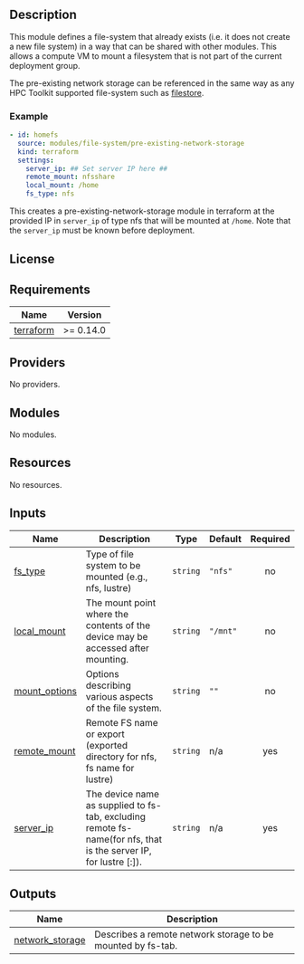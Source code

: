 ## Description

This module defines a file-system that already exists (i.e. it does not create
a new file system) in a way that can be shared with other modules. This allows
a compute VM to mount a filesystem that is not part of the current deployment
group.

The pre-existing network storage can be referenced in the same way as any HPC
Toolkit supported file-system such as [filestore](../filestore/README.md).

### Example

```yaml
- id: homefs
  source: modules/file-system/pre-existing-network-storage
  kind: terraform
  settings:
    server_ip: ## Set server IP here ##
    remote_mount: nfsshare
    local_mount: /home
    fs_type: nfs
```

This creates a pre-existing-network-storage module in terraform at the
provided IP in `server_ip` of type nfs that will be mounted at `/home`. Note
that the `server_ip` must be known before deployment.

## License

<!-- BEGINNING OF PRE-COMMIT-TERRAFORM DOCS HOOK -->
## Requirements

| Name | Version |
|------|---------|
| <a name="requirement_terraform"></a> [terraform](#requirement\_terraform) | >= 0.14.0 |

## Providers

No providers.

## Modules

No modules.

## Resources

No resources.

## Inputs

| Name | Description | Type | Default | Required |
|------|-------------|------|---------|:--------:|
| <a name="input_fs_type"></a> [fs\_type](#input\_fs\_type) | Type of file system to be mounted (e.g., nfs, lustre) | `string` | `"nfs"` | no |
| <a name="input_local_mount"></a> [local\_mount](#input\_local\_mount) | The mount point where the contents of the device may be accessed after mounting. | `string` | `"/mnt"` | no |
| <a name="input_mount_options"></a> [mount\_options](#input\_mount\_options) | Options describing various aspects of the file system. | `string` | `""` | no |
| <a name="input_remote_mount"></a> [remote\_mount](#input\_remote\_mount) | Remote FS name or export (exported directory for nfs, fs name for lustre) | `string` | n/a | yes |
| <a name="input_server_ip"></a> [server\_ip](#input\_server\_ip) | The device name as supplied to fs-tab, excluding remote fs-name(for nfs, that is the server IP, for lustre <MGS NID>[:<MGS NID>]). | `string` | n/a | yes |

## Outputs

| Name | Description |
|------|-------------|
| <a name="output_network_storage"></a> [network\_storage](#output\_network\_storage) | Describes a remote network storage to be mounted by fs-tab. |
<!-- END OF PRE-COMMIT-TERRAFORM DOCS HOOK -->
